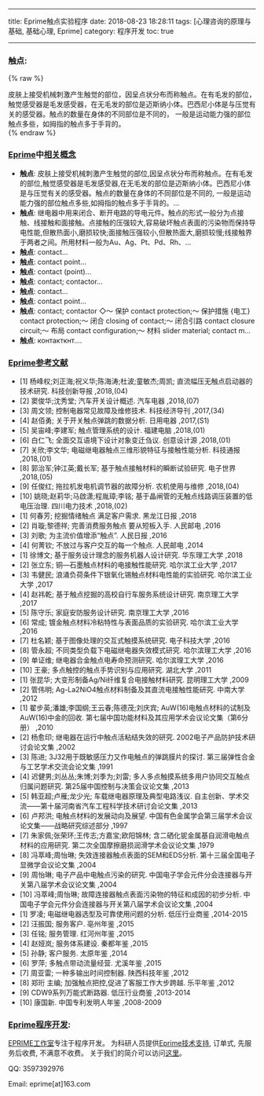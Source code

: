 
---
title: Eprime触点实验程序
date: 2018-08-23 18:28:11
tags: [心理咨询的原理与基础, 基础心理, Eprime]
category: 程序开发
toc: true

---



<span></span>
<!-- more -->



### 触点:

{% raw %}
<div class="p1">皮肤上接受机械刺激产生触觉的部位，因呈点状分布而称触点。在有毛发的部位，触觉感受器是毛发感受器，在无毛发的部位是迈斯纳小体。巴西尼小体是与压觉有关的感受器。触点的数量在身体的不同部位是不同的， 一般是运动能力强的部位触点多些，如拇指的触点多于手背的。</div>
{% endraw %}



### [Eprime](/tags/Eprime/)中[相关概念](/categories/程序开发)

- **触点**: 皮肤上接受机械刺激产生触觉的部位,因呈点状分布而称触点。在有毛发的部位,触觉感受器是毛发感受器,在无毛发的部位是迈斯纳小体。巴西尼小体是与压觉有关的感受器。触点的数量在身体的不同部位是不同的, 一般是运动能力强的部位触点多些,如拇指的触点多于手背的。...
- **触点**: 继电器中用来闭合、断开电路的导电元件。触点的形式一般分为点接触、线接触和面接触。点接触的压强较大,容易破坏触点表面的污染物而保持导电性能,但散热面小,磨损较快;面接触压强较小,但散热面大,磨损较慢;线接触界于两者之间。所用材料一般为Au、Ag、Pt、Pd、Rh、...
- **触点**: contact...
- **触点**: contact point...
- **触点**: contact (point)...
- **触点**: contact; contactor...
- **触点**: contact...
- **触点**: contact point...
- **触点**: contact; contactor ◇～ 保护 contact protection;～ 保护措施 {电工} contact protection;～ 闭合 closing of contact;～ 闭合引路 contact closure circuit;～ 布局 contact configuration;～ 材料 slider material; contact m...
- **触点**: контакткнт....


### [Eprime](/tags/Eprime/)[参考文献](/categories/程序开发/)

- [1]  杨峰权;刘正海;祝义华;陈海涛;杜波;童敏杰;周凯; 直流幅压无触点启动器的技术研究. 科技创新导报 ,2018,(04)
- [2]  窦俊华;沈秀堂; 汽车开关设计概述. 汽车电器 ,2018,(07)
- [3]  周文领; 控制电器常见故障及维修技术. 科技经济导刊 ,2017,(34)
- [4]  赵佰勇; 关于开关触点弹跳的数据分析. 日用电器 ,2017,(S1)
- [5]  吴宙峰;李建军; 触点管理系统的设计. 福建电脑 ,2018,(01)
- [6]  白仁飞; 全面交互语境下设计对象变迁刍议. 创意设计源 ,2018,(01)
- [7]  关欣;李文华; 电磁继电器触点三维形貌特征与接触性能分析. 科技通报 ,2018,(01)
- [8]  郭治军;钟江英;戴长军; 基于触点接触材料的瞬断试验研究. 电子世界 ,2018,(05)
- [9]  任俊红; 拖拉机发电机调节器的故障分析. 农机使用与维修 ,2018,(04)
- [10]  姚晓;赵莉华;马啟潇;程胤璋;李铭; 基于晶闸管的无触点线路调压装置的低电压治理. 四川电力技术 ,2018,(02)
- [1]  何春芳; 挖掘情绪触点  满足客户需求. 黑龙江日报 ,2018
- [2]  肖璇;黎德祥; 完善消费服务触点  要从短板入手. 人民邮电 ,2016
- [3]  刘歌; 为主流价值增添“触点”. 人民日报 ,2016
- [4]  何菁钦; 不放过与客户交互的每一个触点. 人民邮电 ,2014
- [1]  徐博文; 基于服务设计理念的服务机器人设计研究. 华东理工大学 ,2018
- [2]  张立东; 铜—石墨触点材料的电接触性能研究. 哈尔滨工业大学 ,2017
- [3]  韦健民; 浪涌负荷条件下银氧化锡触点材料电性能的实验研究. 哈尔滨工业大学 ,2017
- [4]  赵祎乾; 基于触点挖掘的高校自行车服务系统设计研究. 南京理工大学 ,2017
- [5]  陈守乐; 家庭安防服务设计研究. 南京理工大学 ,2016
- [6]  常成; 镀金触点材料冷粘特性与表面品质的实验研究. 哈尔滨工业大学 ,2016
- [7]  杜名颖; 基于图像处理的交互式触摸系统研究. 电子科技大学 ,2016
- [8]  管永超; 不同类型负载下电磁继电器失效模式研究. 哈尔滨理工大学 ,2016
- [9]  单证维; 继电器合金触点电寿命预测研究. 哈尔滨理工大学 ,2016
- [10]  王豪; 多点触控的触点手势识别与应用研究. 湖北大学 ,2011
- [1]  张昆华; 大变形制备Ag/Ni纤维复合电接触材料研究. 昆明理工大学 ,2009
- [2]  管伟明; Ag-La2NiO4触点材料制备及其直流电接触性能研究. 中南大学 ,2012
- [1]  翟步英;潘雄;李国纲;王云春;陈德茂;刘庆宾; AuW(16)电触点材料的试制及AuW(16)中金的回收. 第七届中国功能材料及其应用学术会议论文集（第6分册） ,2010
- [2]  杨愈印; 继电器在运行中触点活粘结失效的研究. 2002电子产品防护技术研讨会论文集 ,2002
- [3]  陈进; 3J32用于既敏感压力又作电触点的弹跳膜片的探讨. 第三届弹性合金与工艺学术交流会论文集 ,1991
- [4]  迟健男;刘丛丛;朱博;刘季为;刘雷; 多人多点触摸系统多用户协同交互触点归属问题研究. 第25届中国控制与决策会议论文集 ,2013
- [5]  韩亚超;卢雁;龙少光; 车载继电器原理及典型电路浅议. 自主创新、学术交流——第十届河南省汽车工程科学技术研讨会论文集 ,2013
- [6]  卢邦洪; 电触点材料的发展动向及展望. 中国有色金属学会第三届学术会议论文集——战略研究综述部分 ,1997
- [7]  朱家佩;张荣环;王传志;方嘉宝;欧阳锦林; 含二硒化铌金属基自润滑电触点材料的应用研究. 第二次全国摩擦磨损润滑学术会议论文集 ,1979
- [8]  冯萃峰;周怡琳; 失效连接器触点表面的SEM和EDS分析. 第十三届全国电子显微学会议论文集 ,2004
- [9]  周怡琳; 电子产品中电触点污染的研究. 中国电子学会元件分会连接器与开关第八届学术会议论文集 ,2004
- [10]  冯萃峰;周怡琳; 故障连接器触点表面污染物的特征和成因的初步分析. 中国电子学会元件分会连接器与开关第八届学术会议论文集 ,2004
- [1]  罗凌; 电磁继电器选型及可靠使用问题的分析. 低压行业商鉴 ,2014-2015
- [2]  汪振国; 服务客户. 亳州年鉴 ,2015
- [3]  任铭; 服务管理. 红河州年鉴 ,2015
- [4]  赵娅岚; 服务体系建设. 秦都年鉴 ,2015
- [5]  孙静; 客户服务. 太原年鉴 ,2014
- [6]  罗萍; 多触点带动流量经营. 尤溪年鉴 ,2015
- [7]  周亚雷; 一种多输出时间控制器. 陕西科技年鉴 ,2012
- [8]  郑珩 主编; 加强触点把控,促进了客服工作大步跨越. 乐平年鉴 ,2012
- [9]   CDW9系列万能式断路器. 低压行业商鉴 ,2013-2014
- [10]   康国新. 中国专利发明人年鉴 ,2008-2009


### [Eprime](/tags/Eprime/)[程序开发](/categories/程序开发/):
[EPRIME工作室](http://eprime.cn/)专注于程序开发。
为科研人员提供[Eprime技术支持](http://eprime.cn/2018/08/17/关于EPRIME工作室/), 订单式, 先服务后收费, 不满意不收费。
关于我们的简介可以访问[这里](http://eprime.cn/2018/08/17/关于EPRIME工作室/)。

QQ: 3597392976

Email: eprime[at]163.com


